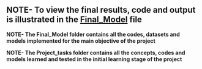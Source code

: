 ## NOTE- To view the final results, code and output is illustrated in the [**Final_Model**](https://github.com/osman-95/Project_Progress_2/tree/master/Final_Model) file
**NOTE- The Final_Model folder contains all the codes, datasets and models implemented for the main objective of the project**

**NOTE- The Project_tasks folder contains all the concepts, codes and models learned and tested in the initial learning stage of the project**






